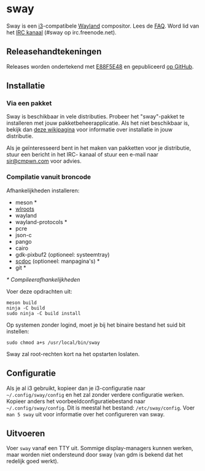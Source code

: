 # sway

Sway is een [i3](https://i3wm.org/)-compatibele [Wayland](http://wayland.freedesktop.org/) compositor.
Lees de [FAQ](https://github.com/swaywm/sway/wiki). Word lid van het [IRC
kanaal](http://webchat.freenode.net/?channels=sway&uio=d4) (#sway op
irc.freenode.net).

## Releasehandtekeningen

Releases worden ondertekend met [E88F5E48](https://keys.openpgp.org/search?q=34FF9526CFEF0E97A340E2E40FDE7BE0E88F5E48)
en gepubliceerd [op GitHub](https://github.com/swaywm/sway/releases).

## Installatie

### Via een pakket

Sway is beschikbaar in vele distributies. Probeer het "sway"-pakket te installeren met jouw pakketbeheerapplicatie. Als het niet beschikbaar is, bekijk dan [deze wikipagina](https://github.com/swaywm/sway/wiki/Unsupported-packages)
voor informatie over installatie in jouw distributie.

Als je geïnteresseerd bent in het maken van pakketten voor je distributie, stuur een bericht in het IRC-
kanaal of stuur een e-mail naar sir@cmpwn.com voor advies.

### Compilatie vanuit broncode

Afhankelijkheden installeren:

* meson \*
* [wlroots](https://github.com/swaywm/wlroots)
* wayland
* wayland-protocols \*
* pcre
* json-c
* pango
* cairo
* gdk-pixbuf2 (optioneel: systeemtray)
* [scdoc](https://git.sr.ht/~ircmpwn/scdoc) (optioneel: manpagina's) \*
* git \*

_\* Compileerafhankelijkheden_

Voer deze opdrachten uit:

    meson build
    ninja -C build
    sudo ninja -C build install

Op systemen zonder logind, moet je bij het binaire bestand het suid bit instellen:

    sudo chmod a+s /usr/local/bin/sway

Sway zal root-rechten kort na het opstarten loslaten.

## Configuratie

Als je al i3 gebruikt, kopieer dan je i3-configuratie naar `~/.config/sway/config` en
het zal zonder verdere configuratie werken. Kopieer anders het voorbeeldconfiguratiebestand naar
`~/.config/sway/config`. Dit is meestal het bestand: `/etc/sway/config`.
Voer `man 5 sway` uit voor informatie over het configureren van sway.

## Uitvoeren

Voer `sway` vanaf een TTY uit. Sommige display-managers kunnen werken, maar worden niet ondersteund door
sway (van gdm is bekend dat het redelijk goed werkt).
